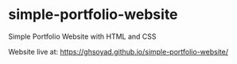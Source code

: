 # simple-portfolio-website
Simple Portfolio Website with HTML and CSS

Website live at:  https://ghsoyad.github.io/simple-portfolio-website/
